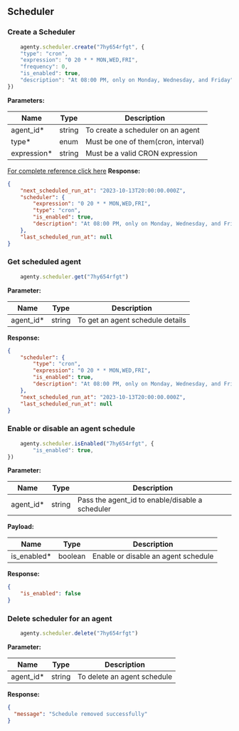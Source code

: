 ## Scheduler

### Create a Scheduler
```js
    agenty.scheduler.create("7hy654rfgt", {
    "type": "cron",
    "expression": "0 20 * * MON,WED,FRI",
    "frequency": 0,
    "is_enabled": true,
    "description": "At 08:00 PM, only on Monday, Wednesday, and Friday"
})
```
**Parameters:**

| Name        | Type   | Description                         |
| ----------- | ------ | ----------------------------------- |
| agent_id*   | string | To create a scheduler on an agent   |
| type*       | enum   | Must be one of them(cron, interval) |
| expression* | string | Must be a valid CRON expression     |


[For complete reference click here](https://agenty.com/docs/api#tag/Scheduler/operation/SchedulerController_createAgentSchedule)
**Response:**
```json
{
    "next_scheduled_run_at": "2023-10-13T20:00:00.000Z",
    "scheduler": {
        "expression": "0 20 * * MON,WED,FRI",
        "type": "cron",
        "is_enabled": true,
        "description": "At 08:00 PM, only on Monday, Wednesday, and Friday"
    },
    "last_scheduled_run_at": null
}
```

### Get scheduled agent
```js
    agenty.scheduler.get("7hy654rfgt")
```
**Parameter:**

| Name      | Type   | Description                      |
| --------- | ------ | -------------------------------- |
| agent_id* | string | To get an agent schedule details |

**Response:**
```json
{
    "scheduler": {
        "type": "cron",
        "expression": "0 20 * * MON,WED,FRI",
        "is_enabled": true,
        "description": "At 08:00 PM, only on Monday, Wednesday, and Friday"
    },
    "next_scheduled_run_at": "2023-10-13T20:00:00.000Z",
    "last_scheduled_run_at": null
}
```

### Enable or disable an agent schedule
```js
    agenty.scheduler.isEnabled("7hy654rfgt", {
        "is_enabled": true,
})
```

**Parameter:**

| Name      | Type   | Description                                     |
| --------- | ------ | ----------------------------------------------- |
| agent_id* | string | Pass the agent_id to enable/disable a scheduler |

**Payload:**

| Name        | Type    | Description                         |
| ----------- | ------- | ----------------------------------- |
| is_enabled* | boolean | Enable or disable an agent schedule |


**Response:**
```json
{
    "is_enabled": false
}
```

### Delete scheduler for an agent
```js
    agenty.scheduler.delete("7hy654rfgt")
```

**Parameter:**

| Name      | Type   | Description                 |
| --------- | ------ | --------------------------- |
| agent_id* | string | To delete an agent schedule |

**Response:**
```json
{
  "message": "Schedule removed successfully"
}
